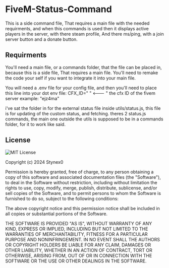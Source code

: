 # FiveM-Status-Command
This is a side command file, That requires a main file with the needed requirments, and when this commands is used then it displays active players in the server, with there steam profile, And there ms/ping, with a join server button and a donate button. 

## Requirments

You'll need a main file, or a commands folder, that the file can be placed in, 
because this is a side file, That requires a main file. You'll need to remake the code 
your self if you want to integrate it into your main file. 

You will need a .env file for your config file, and then you'll need to place this 
line into your dot env file: CFX_ID=" " <--- " the cfx ID of the fivem server example: "ejz4ma"

i've sat the folder in for the external status file inside utils/status.js, this file is for updating of the 
custom status, and fetching. theres 2 status.js commands, the main one outside the utils is supposed to be in a commands
folder, for it to work like said.

## License

![MIT License](https://img.shields.io/badge/License-MIT-green.svg)

Copyright (c) 2024 Stynex0

Permission is hereby granted, free of charge, to any person obtaining a copy
of this software and associated documentation files (the "Software"), to deal
in the Software without restriction, including without limitation the rights
to use, copy, modify, merge, publish, distribute, sublicense, and/or sell
copies of the Software, and to permit persons to whom the Software is
furnished to do so, subject to the following conditions:

The above copyright notice and this permission notice shall be included in all
copies or substantial portions of the Software.

THE SOFTWARE IS PROVIDED "AS IS", WITHOUT WARRANTY OF ANY KIND, EXPRESS OR
IMPLIED, INCLUDING BUT NOT LIMITED TO THE WARRANTIES OF MERCHANTABILITY,
FITNESS FOR A PARTICULAR PURPOSE AND NONINFRINGEMENT. IN NO EVENT SHALL THE
AUTHORS OR COPYRIGHT HOLDERS BE LIABLE FOR ANY CLAIM, DAMAGES OR OTHER
LIABILITY, WHETHER IN AN ACTION OF CONTRACT, TORT OR OTHERWISE, ARISING FROM,
OUT OF OR IN CONNECTION WITH THE SOFTWARE OR THE USE OR OTHER DEALINGS IN THE
SOFTWARE.
